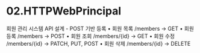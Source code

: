# 02.HTTPWebPrincipal
  회원 관리 시스템
  API 설계 - POST 기반 등록
• 회원 목록 /members -> GET
 • 회원 등록 /members -> POST
 • 회원 조회 /members/{id} -> GET
 • 회원 수정 /members/{id} -> PATCH, PUT, POST
 • 회원 삭제 /members/{id} -> DELETE
